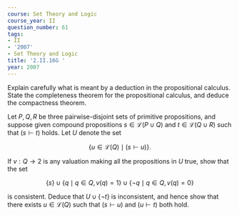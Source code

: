 ```yaml
---
course: Set Theory and Logic
course_year: II
question_number: 61
tags:
- II
- '2007'
- Set Theory and Logic
title: '2.II.16G '
year: 2007
---
```



Explain carefully what is meant by a deduction in the propositional calculus. State the completeness theorem for the propositional calculus, and deduce the compactness theorem.

Let $P, Q, R$ be three pairwise-disjoint sets of primitive propositions, and suppose given compound propositions $s \in \mathcal{L}(P \cup Q)$ and $t \in \mathcal{L}(Q \cup R)$ such that $(s \vdash t)$ holds. Let $U$ denote the set

$$\{u \in \mathcal{L}(Q) \mid(s \vdash u)\} .$$

If $v: Q \rightarrow 2$ is any valuation making all the propositions in $U$ true, show that the set

$$\{s\} \cup\{q \mid q \in Q, v(q)=1\} \cup\{\neg q \mid q \in Q, v(q)=0\}$$

is consistent. Deduce that $U \cup\{\neg t\}$ is inconsistent, and hence show that there exists $u \in \mathcal{L}(Q)$ such that $(s \vdash u)$ and $(u \vdash t)$ both hold.